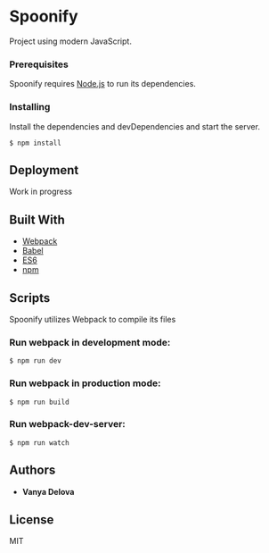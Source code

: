 # Spoonify

Project using modern JavaScript.

### Prerequisites

Spoonify requires [Node.js](https://nodejs.org/en/) to run its dependencies.

### Installing

Install the dependencies and devDependencies and start the server.

```
$ npm install
```

## Deployment

Work in progress

## Built With

* [Webpack](https://webpack.js.org/) 
* [Babel](https://babeljs.io/) 
* [ES6](https://es6.io/) 
* [npm](https://www.npmjs.com/) 

## Scripts

Spoonify utilizes Webpack to compile its files

### Run webpack in development mode:

```
$ npm run dev
```

### Run webpack in production  mode:
```
$ npm run build
```

### Run webpack-dev-server:
```
$ npm run watch
```
## Authors

* **Vanya Delova** 

## License
   MIT 






